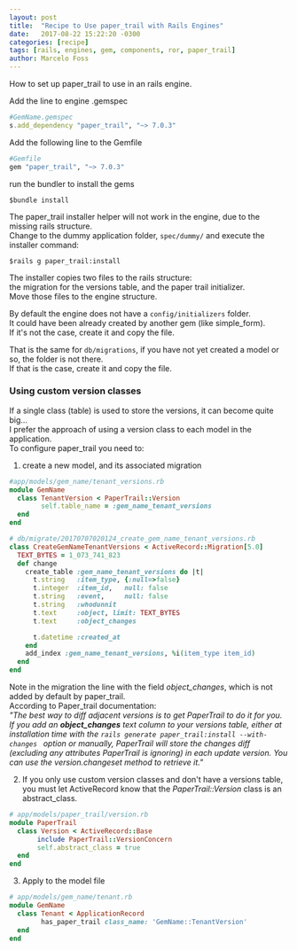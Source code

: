 ```yaml
---
layout: post
title:  "Recipe to Use paper_trail with Rails Engines"
date:   2017-08-22 15:22:20 -0300
categories: [recipe]
tags: [rails, engines, gem, components, ror, paper_trail]
author: Marcelo Foss
---
```

How to set up paper_trail to use in an rails engine.

Add the line to engine .gemspec
``` ruby
#GemName.gemspec
s.add_dependency "paper_trail", "~> 7.0.3"
```

Add the following line to the Gemfile
```ruby
#Gemfile
gem "paper_trail", "~> 7.0.3"
```
run the bundler to install the gems
```
$bundle install
```

The paper_trail installer helper will not work in the engine, due to the missing rails structure.  
Change to the dummy application folder, ```spec/dummy/``` and execute the installer command:
```
$rails g paper_trail:install
```
The installer copies two files to the rails structure:  
the migration for the versions table, and the paper trail initializer.  
Move those files to the engine structure.  

By default the engine does not have a ```config/initializers``` folder.  
It could have been already created by another gem (like simple_form).  
If it's not the case, create it and copy the file.  

That is the same for ```db/migrations```, if you have not yet created a model or so, the folder is not there.  
If that is the case, create it and copy the file.

### Using custom version classes

If a single class (table) is used to store the versions, it can become quite big...  
I prefer the approach of using a version class to each model in the application.  
To configure paper_trail you need to:

1. create a new model, and its associated migration
```ruby
#app/models/gem_name/tenant_versions.rb
module GemName
  class TenantVersion < PaperTrail::Version
        self.table_name = :gem_name_tenant_versions
  end
end
```
```ruby
# db/migrate/20170707020124_create_gem_name_tenant_versions.rb
class CreateGemNameTenantVersions < ActiveRecord::Migration[5.0]
  TEXT_BYTES = 1_073_741_823
  def change
    create_table :gem_name_tenant_versions do |t|
      t.string   :item_type, {:null=>false}
      t.integer  :item_id,   null: false
      t.string   :event,     null: false
      t.string   :whodunnit
      t.text     :object, limit: TEXT_BYTES
	  t.text     :object_changes

      t.datetime :created_at
    end
    add_index :gem_name_tenant_versions, %i(item_type item_id)
  end
end
```
Note in the migration the line with the field *object_changes*, which is not added by default by paper_trail.  
According to Paper_trail documentation:  
*"The best way to diff adjacent versions is to get PaperTrail to do it for you. If you add an **object_changes** text column to your versions table, either at installation time with the ```rails generate paper_trail:install --with-changes ```  option or manually, PaperTrail will store the changes diff (excluding any attributes PaperTrail is ignoring) in each update version. You can use the version.changeset method to retrieve it."*

2. If you only use custom version classes and don't have a versions table, you must let ActiveRecord know that the *PaperTrail::Version* class is an abstract_class.
```ruby
# app/models/paper_trail/version.rb
module PaperTrail
  class Version < ActiveRecord::Base
       include PaperTrail::VersionConcern
       self.abstract_class = true
  end
end
```
3. Apply to the model file
```ruby
# app/models/gem_name/tenant.rb
module GemName
  class Tenant < ApplicationRecord
        has_paper_trail class_name: 'GemName::TenantVersion'
  end
end
```
